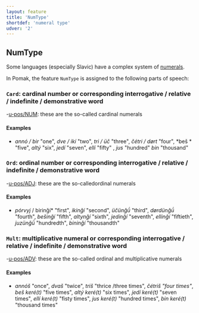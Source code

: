 ```yaml
---
layout: feature
title: 'NumType'
shortdef: 'numeral type'
udver: '2'
---
```


## NumType

Some languages (especially Slavic) have a complex system of [numerals](../../u/pos/NUM). 
<!--For example, in the school grammar of Czech, the main part of speech is "numeral", it includes almost everything 
where counting is involved and there are various subtypes. It also includes interrogative, relative, indefinite and demonstrative words 
referring to numbers (words like *kolik / how many, tolik / so many, několik / some, a few),* so at the same time we may have a non-empty 
value of [PronType](PronType.html).  (In English, these words are called quantifiers and they are considered a subgroup of 
[determiners](../../u/pos/DET).)-->

In Pomak, the feature `NumType` is assigned to the following parts of speech:

### <a name="Card">`Card`</a>: cardinal number or corresponding interrogative / relative / indefinite / demonstrative word
-[u-pos/NUM](../../u/pos/NUM.html): these are the so-called cardinal numerals

#### Examples

- *annó / bir* "one", *dve / ikí*  "two", *tri / üč* "three", *čétri / dørt* "four", *beš * "five", *altý* "six", *jedí* "seven",
*ellí* "fifty" , *jus* "hundred"  *bin* "thousand" 

### <a name="Ord">`Ord`</a>: ordinal number or corresponding interrogative / relative / indefinite / demonstrative word

-[u-pos/ADJ](../../u/pos/ADJ.html): these are the so-calledordinal numerals

#### Examples

- *pórvyj* / birinǧí* "first", *ikinǧí* "second", *üčünǧǘ* "third", *dørdünǧǘ* "fourth", *bešinǧí* "fifth", *altynǧí* "sixth", *jedinǧí* "seventh", *ellinǧí* "fiftieth", *juzünǧǘ* "hundredth", *bininǧí* "thousandth" 

### <a name="Mult">`Mult`</a>: multiplicative numeral or corresponding interrogative / relative / indefinite / demonstrative word

-[u-pos/ADV](../../u/pos/ADV.html): these are the so-called ordinal and multiplicative numerals

#### Examples

- *annóš* "once", *dvaš* "twice", *triš* "thrice /three times", *čétriš "four times"*, *beš keré(t)* "five times", *altý keré(t)* "six times", *jedí keré(t)* "seven times", *ellí keré(t)* "fisty times", *jus keré(t)* "hundred times", *bin keré(t)* "thousand times" 



<!-- Interlanguage links updated Po 11. listopadu 2024, 20:09:54 CET -->
